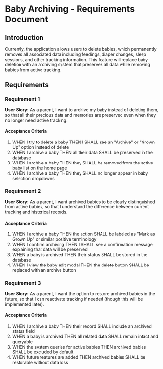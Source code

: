 # Baby Archiving - Requirements Document

## Introduction

Currently, the application allows users to delete babies, which permanently removes all associated data including feedings, diaper changes, sleep sessions, and other tracking information. This feature will replace baby deletion with an archiving system that preserves all data while removing babies from active tracking.

## Requirements

### Requirement 1

**User Story:** As a parent, I want to archive my baby instead of deleting them, so that all their precious data and memories are preserved even when they no longer need active tracking.

#### Acceptance Criteria

1. WHEN I try to delete a baby THEN I SHALL see an "Archive" or "Grown Up" option instead of delete
2. WHEN I archive a baby THEN all their data SHALL be preserved in the database
3. WHEN I archive a baby THEN they SHALL be removed from the active baby list on the home page
4. WHEN I archive a baby THEN they SHALL no longer appear in baby selection dropdowns

### Requirement 2

**User Story:** As a parent, I want archived babies to be clearly distinguished from active babies, so that I understand the difference between current tracking and historical records.

#### Acceptance Criteria

1. WHEN I archive a baby THEN the action SHALL be labeled as "Mark as Grown Up" or similar positive terminology
2. WHEN I confirm archiving THEN I SHALL see a confirmation message explaining that data will be preserved
3. WHEN a baby is archived THEN their status SHALL be stored in the database
4. WHEN I view the baby edit modal THEN the delete button SHALL be replaced with an archive button

### Requirement 3

**User Story:** As a parent, I want the option to restore archived babies in the future, so that I can reactivate tracking if needed (though this will be implemented later).

#### Acceptance Criteria

1. WHEN I archive a baby THEN their record SHALL include an archived status field
2. WHEN a baby is archived THEN all related data SHALL remain intact and queryable
3. WHEN the system queries for active babies THEN archived babies SHALL be excluded by default
4. WHEN future features are added THEN archived babies SHALL be restorable without data loss
